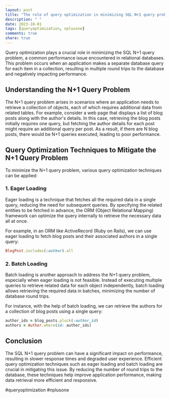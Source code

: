 ```yaml
---
layout: post
title: "The role of query optimization in minimizing SQL N+1 query problem"
description: " "
date: 2023-10-01
tags: [queryoptimization, nplusone]
comments: true
share: true
---
```


Query optimization plays a crucial role in minimizing the SQL N+1 query problem, a common performance issue encountered in relational databases. This problem occurs when an application makes a separate database query for each item in a collection, resulting in multiple round trips to the database and negatively impacting performance.

## Understanding the N+1 Query Problem

The N+1 query problem arises in scenarios where an application needs to retrieve a collection of objects, each of which requires additional data from related tables. For example, consider a web page that displays a list of blog posts along with the author's details. In this case, retrieving the blog posts initially requires one query, but fetching the author details for each post might require an additional query per post. As a result, if there are N blog posts, there would be N+1 queries executed, leading to poor performance.

## Query Optimization Techniques to Mitigate the N+1 Query Problem

To minimize the N+1 query problem, various query optimization techniques can be applied:

### 1. Eager Loading

Eager loading is a technique that fetches all the required data in a single query, reducing the need for subsequent queries. By specifying the related entities to be fetched in advance, the ORM (Object Relational Mapping) framework can optimize the query internally to retrieve the necessary data all at once.

For example, in an ORM like ActiveRecord (Ruby on Rails), we can use eager loading to fetch blog posts and their associated authors in a single query:

```ruby
BlogPost.includes(:author).all
```
   
### 2. Batch Loading

Batch loading is another approach to address the N+1 query problem, especially when eager loading is not feasible. Instead of executing multiple queries to retrieve related data for each object independently, batch loading allows retrieving the required data in batches, minimizing the number of database round trips.

For instance, with the help of batch loading, we can retrieve the authors for a collection of blog posts using a single query:

```ruby
author_ids = blog_posts.pluck(:author_id)
authors = Author.where(id: author_ids)
```

## Conclusion

The SQL N+1 query problem can have a significant impact on performance, resulting in slower response times and degraded user experience. Efficient query optimization techniques such as eager loading and batch loading are crucial in mitigating this issue. By reducing the number of round trips to the database, these techniques help improve application performance, making data retrieval more efficient and responsive.

#queryoptimization #nplusone
